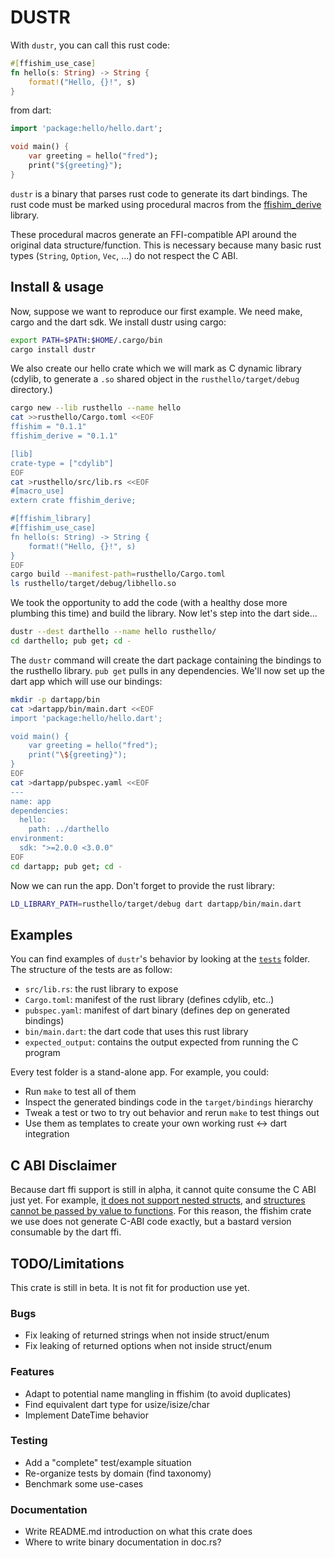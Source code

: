 # DUSTR

With `dustr`, you can call this rust code:

```rust
#[ffishim_use_case]
fn hello(s: String) -> String {
    format!("Hello, {}!", s)
}
```

from dart:

```dart
import 'package:hello/hello.dart';

void main() {
    var greeting = hello("fred");
    print("${greeting}");
}
```

`dustr` is a binary that parses rust code to generate its dart bindings. The
rust code must be marked using procedural macros from the [ffishim_derive][1]
library.

These procedural macros generate an FFI-compatible API around the original data
structure/function. This is necessary because many basic rust types (`String`,
`Option`, `Vec`, ...) do not respect the C ABI.

## Install & usage

Now, suppose we want to reproduce our first example. We need make, cargo and
the dart sdk. We install dustr using cargo:

```sh
export PATH=$PATH:$HOME/.cargo/bin
cargo install dustr
```

We also create our hello crate which we will mark as C dynamic library (cdylib,
to generate a `.so` shared object in the `rusthello/target/debug` directory.)

```sh
cargo new --lib rusthello --name hello
cat >>rusthello/Cargo.toml <<EOF
ffishim = "0.1.1"
ffishim_derive = "0.1.1"

[lib]
crate-type = ["cdylib"]
EOF
cat >rusthello/src/lib.rs <<EOF
#[macro_use]
extern crate ffishim_derive;

#[ffishim_library]
#[ffishim_use_case]
fn hello(s: String) -> String {
    format!("Hello, {}!", s)
}
EOF
cargo build --manifest-path=rusthello/Cargo.toml
ls rusthello/target/debug/libhello.so
```

We took the opportunity to add the code (with a healthy dose more plumbing this
time) and build the library. Now let's step into the dart side...

```sh
dustr --dest darthello --name hello rusthello/
cd darthello; pub get; cd -
```

The `dustr` command will create the dart package containing the bindings to the
rusthello library. `pub get` pulls in any dependencies. We'll now set up the
dart app which will use our bindings:

```sh
mkdir -p dartapp/bin
cat >dartapp/bin/main.dart <<EOF
import 'package:hello/hello.dart';

void main() {
    var greeting = hello("fred");
    print("\${greeting}");
}
EOF
cat >dartapp/pubspec.yaml <<EOF
---
name: app
dependencies:
  hello:
    path: ../darthello
environment:
  sdk: ">=2.0.0 <3.0.0"
EOF
cd dartapp; pub get; cd -
```

Now we can run the app. Don't forget to provide the rust library:

```sh
LD_LIBRARY_PATH=rusthello/target/debug dart dartapp/bin/main.dart
```

## Examples

You can find examples of `dustr`'s behavior by looking at the [`tests`][1]
folder. The structure of the tests are as follow:

 - `src/lib.rs`: the rust library to expose
 - `Cargo.toml`: manifest of the rust library (defines cdylib, etc..)
 - `pubspec.yaml`: manifest of dart binary (defines dep on generated bindings)
 - `bin/main.dart`: the dart code that uses this rust library
 - `expected_output`: contains the output expected from running the C program

Every test folder is a stand-alone app. For example, you could:

 - Run `make` to test all of them
 - Inspect the generated bindings code in the `target/bindings` hierarchy
 - Tweak a test or two to try out behavior and rerun `make` to test things out
 - Use them as templates to create your own working rust <-> dart integration

## C ABI Disclaimer

Because dart ffi support is still in alpha, it cannot quite consume the C ABI
just yet. For example, [it does not support nested structs][2], and [structures
cannot be passed by value to functions][3]. For this reason, the ffishim crate
we use does not generate C-ABI code exactly, but a bastard version consumable
by the dart ffi.

## TODO/Limitations

This crate is still in beta. It is not fit for production use yet.

### Bugs

 - Fix leaking of returned strings when not inside struct/enum
 - Fix leaking of returned options when not inside struct/enum

### Features

 - Adapt to potential name mangling in ffishim (to avoid duplicates)
 - Find equivalent dart type for usize/isize/char
 - Implement DateTime behavior

### Testing

 - Add a "complete" test/example situation
 - Re-organize tests by domain (find taxonomy)
 - Benchmark some use-cases

### Documentation

 - Write README.md introduction on what this crate does
 - Where to write binary documentation in doc.rs?

[1]: https://github.com/mqnfred/ffishim
[2]: https://github.com/dart-lang/sdk/issues/37271
[3]: https://github.com/dart-lang/sdk/issues/41062
